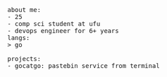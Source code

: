 <div>
<p float="left">
    <p float="left">
      <samp>
        about me:<br>
               - 25  <br> 
               - comp sci student at ufu  <br> 
               - devops engineer for 6+ years
        <br>
        langs:<br>
            > go
        <br>
        <br>
        projects:<br>
          - gocatgo: pastebin service from terminal <br> 
       <br>
       <br>
      </samp>
    </p>
  </p>
</div>
